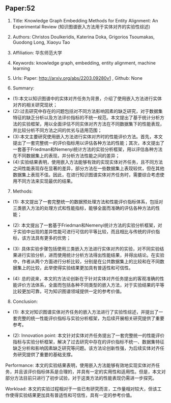 ## Paper:52




1. Title: Knowledge Graph Embedding Methods for Entity Alignment: An Experimental Review (知识图谱嵌入方法用于实体对齐的实验性综述)

2. Authors: Christos Doulkeridis, Katerina Doka, Grigorios Tsoumakas, Guodong Long, Xiaoyu Tao

3. Affiliation: 华东师范大学

4. Keywords: knowledge graph, embedding, entity alignment, machine learning

5. Urls: Paper: http://arxiv.org/abs/2203.09280v1 , Github: None

6. Summary: 
- (1):本文以知识图谱中的实体对齐任务为背景，介绍了使用嵌入方法进行实体对齐的相关研究现状；
- (2):过去研究中存在的问题包括对不同方法影响因素的缺乏研究，对于数据集特征的缺乏分析以及方法评价指标的不统一规范。本文提出了基于统计分析方法的实验框架，用以全面评估不同实体对齐方法在不同数据集下的性能表现，并比较分析不同方法之间的优劣与适用范围；
- (3):本文主要研究使用嵌入方法进行实体对齐时的性能评价方法。首先，本文提出了一套完整统一的评价指标用以评估各种方法的性能；其次，本文提出了一套基于Friedman和Nemenyi统计方法的实验分析框架，用以评估各种方法在不同数据集上的表现，并分析方法性能之间的差异；
- (4):实验结果表明，使用嵌入方法能够有效的实现实体对齐任务，且不同方法之间性能表现存在显著的差异，部分方法在一些数据集上表现较优，但在其他数据集上表现不佳。因此，在进行知识图谱实体对齐任务时，需要综合考虑使用不同方法来实现最优的结果。
7. Methods:

- (1): 本文提出了一套完整统一的数据预处理方法和性能评价指标体系，包括对三类嵌入方法的处理方式和性能指标，能够全面而准确的评估各种方法的性能；
 
- (2): 本文提出了一套基于Friedman和Nemenyi统计方法的实验分析框架，对于实验中出现的差异性能可进行可信的平等比较，而且相比与传统的评价指标，该方法具有更多的优势；

- (3): 具体实验步骤包括使用三类嵌入方法进行实体对齐的实验，对不同实验结果进行实验分析，进而使用统计分析方法得出性能结果，并得出结论。在实验中，作者从两个方面进行分析比较，分别是在公共数据集上的比较和在不同数据集上的比较，此举使得实验结果更加具有普适性和可信性。

- (4): 总的说来，本文的方法论创新在于针对实体对齐任务提出的客观准确的性能评价方法体系，全面而包括各种不同类型的嵌入方法，对于实验结果的平等比较更加可靠，可为知识图谱领域提供一定的参考价值。





8. Conclusion: 

- (1): 本文对知识图谱实体对齐任务的嵌入方法进行了实验性综述，并提出了一套完整的统一性能评价指标与实验分析框架，为后续开展相关研究提供了重要参考。
                    
- (2): Innovation point: 本文针对实体对齐任务提出了一套完整统一的性能评价指标与实验分析框架，解决了过去研究中存在的评价指标不统一、数据集特征缺乏分析和影响因素缺乏研究等问题。该方法论创新性强，为后续实体对齐任务研究提供了重要的基础支撑。

Performance: 本文的实验结果表明，使用嵌入方法能够有效地实现实体对齐任务，并且该评价指标体系是合理的，并具有一定的实用性和适用性。但是，本文对部分方法目前只进行了初步试验，对于这类方法的性能表现仍需进一步探究。

Workload: 本文的实验过程相对于一些已有研究而言，工作量相对较大，但该工作使得实验结果更加具有普适性和可信性，具有一定的参考价值。




